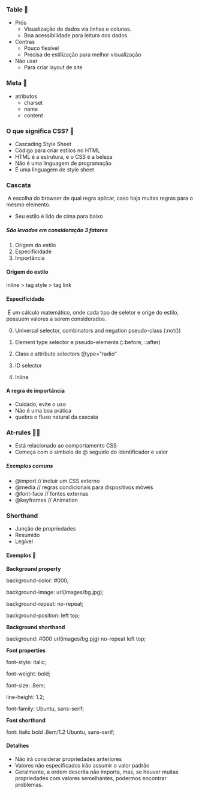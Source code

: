 ### Table :bookmark_tabs:

- Prós
  - Visualização de dados via linhas e colunas.
  - Boa acessibilidade para leitura dos dados.
- Contras
  - Pouco flexível
  - Precisa de estilização para melhor visualização
- Não usar
  - Para criar layout de site

### Meta :dart:

- atributos
  - charset
  - name
  - content

### O que significa CSS? :art:

- Cascading Style Sheet
- Código para criar estilos no HTML
- HTML é a estrutura, e o CSS é a beleza
- Não é uma linguagem de programação
- É uma linguagem de style sheet

### Cascata

​	A escolha do browser de qual regra aplicar, caso haja muitas regras para o mesmo elemento.

* Seu estilo é lido de cima para baixo

##### São levados em consideração 3 fatores

1. Origem do estilo
2. Especificidade
3. Importância

#### Origem do estilo

inline > tag style > tag link

#### Especificidade

​	É um cálculo matemático, onde cada tipo de seletor e orige do estilo, possuem valores a serem considerados.

0. Universal selector, combinators and negation pseudo-class (:not())
1. Element type selector e pseudo-elements (::before, ::after)

10. Class e attribute selectors ([type="radio"

100. ID selector

1000. Inline

#### A regra de importância

- Cuidado, evite o uso
- Não é uma boa prática
- quebra o fluxo natural da cascata

### At-rules :man_artist:

- Está relacionado ao comportamento CSS
- Começa com o símbolo de @ seguido do identificador e valor

##### Exemplos comuns

- @import				// incluir um CSS externo
- @media                // regras condicionais para dispositivos móveis
- @font-face           // fontes externas
- @keyframes       // Animation

### Shorthand

- Junção de propriedades
- Resumido
- Legível

#### Exemplos :art:

**Background property**

background-color: #000;

background-image: url(images/bg.jpg);

background-repeat: no-repeat;

background-position: left top;

**Background shorthand**

background: #000 url(images/bg.pjg) no-repeat left top;

**Font properties**

font-style: italic;

font-weight: bold;

font-size: .8em;

line-height: 1.2;

font-family: Ubuntu, sans-serif;

**Font shorthand**

font: italic bold .8em/1.2 Ubuntu, sans-serif;



#### Detalhes

- Não irá considerar propriedades anteriores
- Valores não especificados irão assumir o valor padrão
- Geralmente, a ordem descrita não importa, mas, se houver muitas propriedades com valores semelhantes, podermos encontrar problemas.











